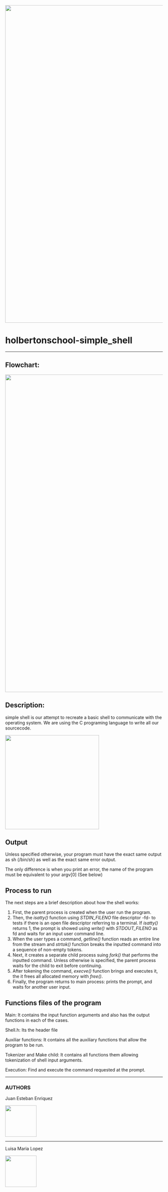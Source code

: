 <html>
<body>

<img src="https://i.ibb.co/xX4LNXR/Captura.png" width=1012 height=auto/>
                                                
<h1>holbertonschool-simple_shell</h1>

<hr>

<h2>Flowchart:</h2>

<img src="https://app.code2flow.com/yyTaVb.png" width=1012 height=auto/>

<h2>Description:</h2>

<p>simple shell is our attempt to recreate a basic shell to communicate with the operating system. We are using the C programing language to write all our sourcecode.</p>

<img src="https://k62.kn3.net/taringa/4/F/6/5/2/8/AgustinLajeFan/550x556_142.jpg" width="300" height="300"/>

<h2>Output</h2>

<p>Unless specified otherwise, your program must have the exact same output as sh (/bin/sh) as well as the exact same error output.</p>
<p>The only difference is when you print an error, the name of the program must be equivalent to your argv[0] (See below)</p>
  
<h2>Process to run</h2>

The next steps are a brief description about how the shell works:

1. First, the parent process is created when the user run the program.
2. Then, the *isatty()* function using *STDIN_FILENO* file descriptor -fd- to tests if there is an open file descriptor referring to a terminal. If *isatty()* returns 1, the prompt is showed using *write()* with *STDOUT_FILENO* as fd and waits for an input user command line.
3. When the user types a command, *getline()* function reads an entire line from the stream and *strtok()* function breaks the inputted command into a sequence of non-empty tokens.
4. Next, it creates a separate child process suing *fork()* that performs the inputted command. Unless otherwise is specified, the parent process waits for the child to exit before continuing.
5. After tokening the command, *execve()* function brings and executes it, the it frees all allocated memory with *free()*.
6. Finally, the program returns to main process: prints the prompt, and waits for another user input.

<h2>Functions files of the program</h2>

<p>Main: It contains the input function arguments and also has the output functions in each of the cases.</p>

<p>Shell.h: Its the header file</p>

<p>Auxiliar functions: It contains all the auxiliary functions that allow the program to be run.</p>
  
<p>Tokenizer and Make child: It contains all functions them allowing tokenization of shell input arguments.</p>
 
<p>Execution: Find and execute the command requested at the prompt.</p>

<hr>
<h3>AUTHORS</h3>

<p>Juan Esteban Enriquez</p> <img src="https://www.pofilo.fr/img/SPOF-github/github1600.png" width="100" height="100"/>
<hr>
<p>Luisa Maria Lopez</p> <img src="https://www.pofilo.fr/img/SPOF-github/github1600.png" width="100" height="100"/>
